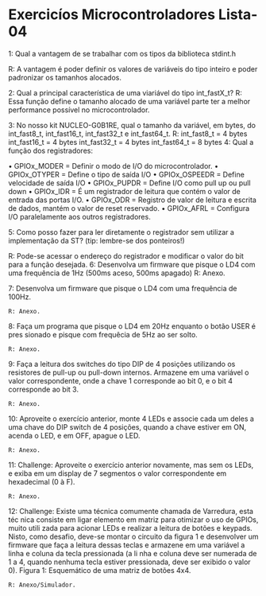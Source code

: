 # Exercicíos Microcontroladores Lista-04
1: Qual a vantagem de se trabalhar com os tipos da biblioteca stdint.h 

R: A vantagem é poder definir os valores de variáveis do tipo inteiro e poder padronizar os tamanhos alocados.

2: Qual a principal característica de uma viariável do tipo int_fastX_t?
R: Essa função define o tamanho alocado de uma variável parte ter a melhor performance possível no microcontrolador.

3: No nosso kit NUCLEO-G0B1RE, qual o tamanho da variável, em bytes, do int_fast8_t, int_fast16_t, int_fast32_t e int_fast64_t. 
R: int_fast8_t = 4 bytes
                int_fast16_t = 4 bytes
                int_fast32_t = 4 bytes
                int_fast64_t = 8 bytes
4: Qual a função dos registradores: 

• GPIOx_MODER = Definir o modo de I/O do microcontrolador.
• GPIOx_OTYPER = Define o tipo de saída I/O
• GPIOx_OSPEEDR = Define velocidade de saída I/O
• GPIOx_PUPDR = Define I/O como pull up ou pull down 
• GPIOx_IDR = É um registrador de leitura que contém o valor de entrada das portas I/O.
• GPIOx_ODR = Registro de valor de leitura e escrita de dados, mantém o valor de reset reservado.
• GPIOx_AFRL = Configura I/O paralelamente aos outros registradores.

5: Como posso fazer para ler diretamente o registrador sem utilizar a implementação da ST? (tip: lembre-se dos ponteiros!) 

R: Pode-se acessar o endereço do registrador e modificar o valor do bit para a função desejada.
6: Desenvolva um firmware que pisque o LD4 com uma frequência de 1Hz (500ms aceso, 500ms apagado) 
	R: Anexo.

7: Desenvolva um firmware que pisque o LD4 com uma frequência de 100Hz. 

	R: Anexo.
8: Faça um programa que pisque o LD4 em 20Hz enquanto o botão USER é pres sionado e pisque com frequêcia de 5Hz ao ser solto. 

	R: Anexo.
9: Faça a leitura dos switches do tipo DIP de 4 posições utilizando os resistores de pull-up ou pull-down internos. Armazene em uma variável o valor correspondente, onde a chave 1 corresponde ao bit 0, e o bit 4 corresponde ao bit 3.
 
	R: Anexo.
10: Aproveite o exercício anterior, monte 4 LEDs e associe cada um deles a uma chave do DIP switch de 4 posições, quando a chave estiver em ON, acenda o LED, e em OFF, apague o LED. 

	R: Anexo.
11: Challenge: Aproveite o exercício anterior novamente, mas sem os LEDs, e exiba em um display de 7 segmentos o valor correspondente em hexadecimal (0 à F). 

	R: Anexo.

12: Challenge: Existe uma técnica comumente chamada de Varredura, esta téc nica consiste em ligar elemento em matriz para otimizar o uso de GPIOs, muito utili zada para acionar LEDs e realizar a leitura de botões e keypads. Nisto, como desafio, deve-se montar o circuito da figura 1 e desenvolver um firmware que faça a leitura dessas teclas e armazene em uma variável a linha e coluna da tecla pressionada (a li nha e coluna deve ser numerada de 1 a 4, quando nenhuma tecla estiver pressionada, deve ser exibido o valor 0). 
Figura 1: Esquemático de uma matriz de botões 4x4. 
	
	R: Anexo/Simulador.

